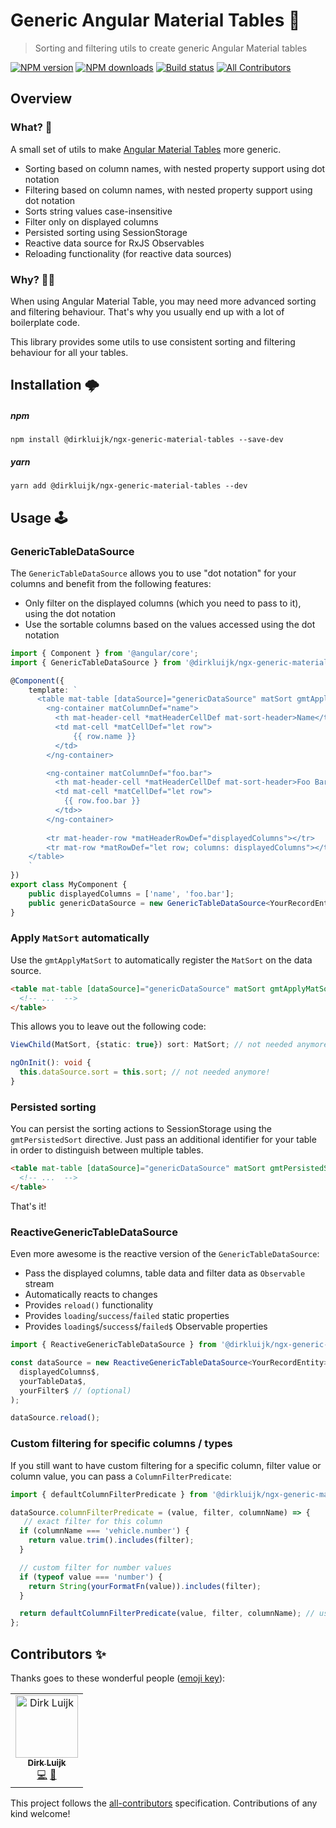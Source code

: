 # Generic Angular Material Tables 🚀

> Sorting and filtering utils to create generic Angular Material tables

[![NPM version](http://img.shields.io/npm/v/@dirkluijk/ngx-generic-material-tables.svg?style=flat-square)](https://www.npmjs.com/package/@dirkluijk/ngx-generic-material-tables)
[![NPM downloads](http://img.shields.io/npm/dm/@dirkluijk/ngx-generic-material-tables.svg?style=flat-square)](https://www.npmjs.com/package/@dirkluijk/ngx-generic-material-tables)
[![Build status](https://img.shields.io/travis/dirkluijk/ngx-generic-material-tables.svg?style=flat-square)](https://travis-ci.org/dirkluijk/ngx-generic-material-tables)
[![All Contributors](https://img.shields.io/badge/all_contributors-1-orange.svg?style=flat-square)](#contributors-)

## Overview

### What? 🤔

A small set of utils to make [Angular Material Tables](https://material.angular.io/components/table) more generic.

* Sorting based on column names, with nested property support using dot notation
* Filtering based on column names, with nested property support using dot notation
* Sorts string values case-insensitive
* Filter only on displayed columns 
* Persisted sorting using SessionStorage
* Reactive data source for RxJS Observables
* Reloading functionality (for reactive data sources)

### Why? 🤷‍♂️

When using Angular Material Table, you may need more advanced sorting and filtering behaviour. That's why you usually end up with a lot of boilerplate code.

This library provides some utils to use consistent sorting and filtering behaviour for all your tables.

## Installation 🌩

##### npm

```
npm install @dirkluijk/ngx-generic-material-tables --save-dev
```

##### yarn

```
yarn add @dirkluijk/ngx-generic-material-tables --dev
```

## Usage 🕹

### GenericTableDataSource

The `GenericTableDataSource` allows you to use "dot notation" for your columns and benefit from the following features:

* Only filter on the displayed columns (which you need to pass to it), using the dot notation
* Use the sortable columns based on the values accessed using the dot notation

```typescript
import { Component } from '@angular/core';
import { GenericTableDataSource } from '@dirkluijk/ngx-generic-material-tables'

@Component({
    template: `
      <table mat-table [dataSource]="genericDataSource" matSort gmtApplyMatSort>
        <ng-container matColumnDef="name">
          <th mat-header-cell *matHeaderCellDef mat-sort-header>Name</th>
          <td mat-cell *matCellDef="let row">
              {{ row.name }}
          </td>
        </ng-container>

        <ng-container matColumnDef="foo.bar">
          <th mat-header-cell *matHeaderCellDef mat-sort-header>Foo Bar</th>
          <td mat-cell *matCellDef="let row">
            {{ row.foo.bar }}
          </td>>
        </ng-container>
          
        <tr mat-header-row *matHeaderRowDef="displayedColumns"></tr>
        <tr mat-row *matRowDef="let row; columns: displayedColumns"></tr>
    </table>
    `
})
export class MyComponent {
    public displayedColumns = ['name', 'foo.bar'];
    public genericDataSource = new GenericTableDataSource<YourRecordEntity>(this.displayedColumns, [/** your data */]);
}
``` 

### Apply `MatSort` automatically

Use the `gmtApplyMatSort` to automatically register the `MatSort` on the data source.

```html
<table mat-table [dataSource]="genericDataSource" matSort gmtApplyMatSort>
  <!-- ...  -->
</table>
```

This allows you to leave out the following code: 

```typescript
ViewChild(MatSort, {static: true}) sort: MatSort; // not needed anymore!

ngOnInit(): void {
  this.dataSource.sort = this.sort; // not needed anymore!
}
```

### Persisted sorting

You can persist the sorting actions to SessionStorage using the `gmtPersistedSort` directive.
Just pass an additional identifier for your table in order to distinguish between multiple tables. 

```html
<table mat-table [dataSource]="genericDataSource" matSort gmtPersistedSort="my-table">
  <!-- ...  -->
</table>
```

That's it!

### ReactiveGenericTableDataSource

Even more awesome is the reactive version of the `GenericTableDataSource`:

* Pass the displayed columns, table data and filter data as `Observable` stream
* Automatically reacts to changes
* Provides `reload()` functionality
* Provides `loading`/`success`/`failed` static properties
* Provides `loading$`/`success$`/`failed$` Observable properties

```typescript
import { ReactiveGenericTableDataSource } from '@dirkluijk/ngx-generic-material-tables'

const dataSource = new ReactiveGenericTableDataSource<YourRecordEntity>(
  displayedColumns$,
  yourTableData$,
  yourFilter$ // (optional)
);

dataSource.reload();
```

### Custom filtering for specific columns / types

If you still want to have custom filtering for a specific column, filter value or column value,
you can pass a `ColumnFilterPredicate`:

```typescript
import { defaultColumnFilterPredicate } from '@dirkluijk/ngx-generic-material-tables';

dataSource.columnFilterPredicate = (value, filter, columnName) => {
   // exact filter for this column
  if (columnName === 'vehicle.number') {
    return value.trim().includes(filter);
  }

  // custom filter for number values
  if (typeof value === 'number') {
    return String(yourFormatFn(value)).includes(filter);
  }

  return defaultColumnFilterPredicate(value, filter, columnName); // use default predicate for other cases
};
```

## Contributors ✨

Thanks goes to these wonderful people ([emoji key](https://allcontributors.org/docs/en/emoji-key)):

<!-- ALL-CONTRIBUTORS-LIST:START - Do not remove or modify this section -->
<!-- prettier-ignore-start -->
<!-- markdownlint-disable -->
<table>
  <tr>
    <td align="center"><a href="https://github.com/dirkluijk"><img src="https://avatars2.githubusercontent.com/u/2102973?v=4" width="100px;" alt="Dirk Luijk"/><br /><sub><b>Dirk Luijk</b></sub></a><br /><a href="https://github.com/dirkluijk/@ngx-dirkluijk/generic-material-tables/commits?author=dirkluijk" title="Code">💻</a> <a href="https://github.com/dirkluijk/@dirkluijk/generic-material-tables/commits?author=dirkluijk" title="Documentation">📖</a></td>
  </tr>
</table>

<!-- markdownlint-enable -->
<!-- prettier-ignore-end -->
<!-- ALL-CONTRIBUTORS-LIST:END -->

This project follows the [all-contributors](https://github.com/all-contributors/all-contributors) specification. Contributions of any kind welcome!
